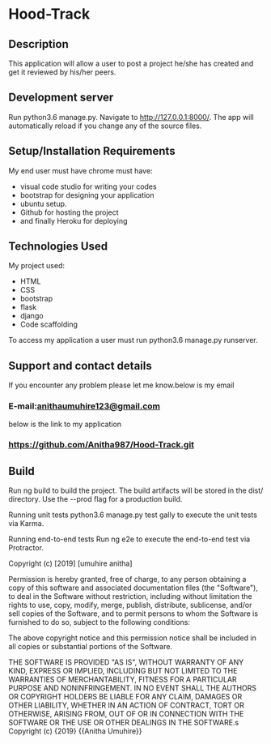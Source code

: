 # Hood-Track

## Description
This application will allow a user to post a project he/she has created and get it reviewed by his/her peers.

## Development server
Run python3.6 manage.py. Navigate to http://127.0.0.1:8000/. The app will automatically reload if you change any of the source files.

## Setup/Installation Requirements
My end user must have chrome must have:

- visual code studio for writing your codes
- bootstrap for designing your application
- ubuntu setup.
- Github for hosting the project
- and finally Heroku for deploying

## Technologies Used
My project used:

- HTML
- CSS
- bootstrap
- flask
- django
- Code scaffolding

 To access my application a user must run python3.6 manage.py runserver.

## Support and contact details

If you encounter any problem please let me know.below is my email
### E-mail:anithaumuhire123@gmail.com

below is the link to my application
### https://github.com/Anitha987/Hood-Track.git

## Build
Run ng build to build the project. The build artifacts will be stored in the dist/ directory. Use the --prod flag for a production build.

Running unit tests python3.6 manage.py test gally to execute the unit tests via Karma.

Running end-to-end tests Run ng e2e to execute the end-to-end test via Protractor.

Copyright (c) [2019] [umuhire anitha]

Permission is hereby granted, free of charge, to any person obtaining a copy of this software and associated documentation files (the "Software"), to deal in the Software without restriction, including without limitation the rights to use, copy, modify, merge, publish, distribute, sublicense, and/or sell copies of the Software, and to permit persons to whom the Software is furnished to do so, subject to the following conditions:

The above copyright notice and this permission notice shall be included in all copies or substantial portions of the Software.

THE SOFTWARE IS PROVIDED "AS IS", WITHOUT WARRANTY OF ANY KIND, EXPRESS OR IMPLIED, INCLUDING BUT NOT LIMITED TO THE WARRANTIES OF MERCHANTABILITY, FITNESS FOR A PARTICULAR PURPOSE AND NONINFRINGEMENT. IN NO EVENT SHALL THE AUTHORS OR COPYRIGHT HOLDERS BE LIABLE FOR ANY CLAIM, DAMAGES OR OTHER LIABILITY, WHETHER IN AN ACTION OF CONTRACT, TORT OR OTHERWISE, ARISING FROM, OUT OF OR IN CONNECTION WITH THE SOFTWARE OR THE USE OR OTHER DEALINGS IN THE SOFTWARE.s Copyright (c) {2019} {{Anitha Umuhire}}
